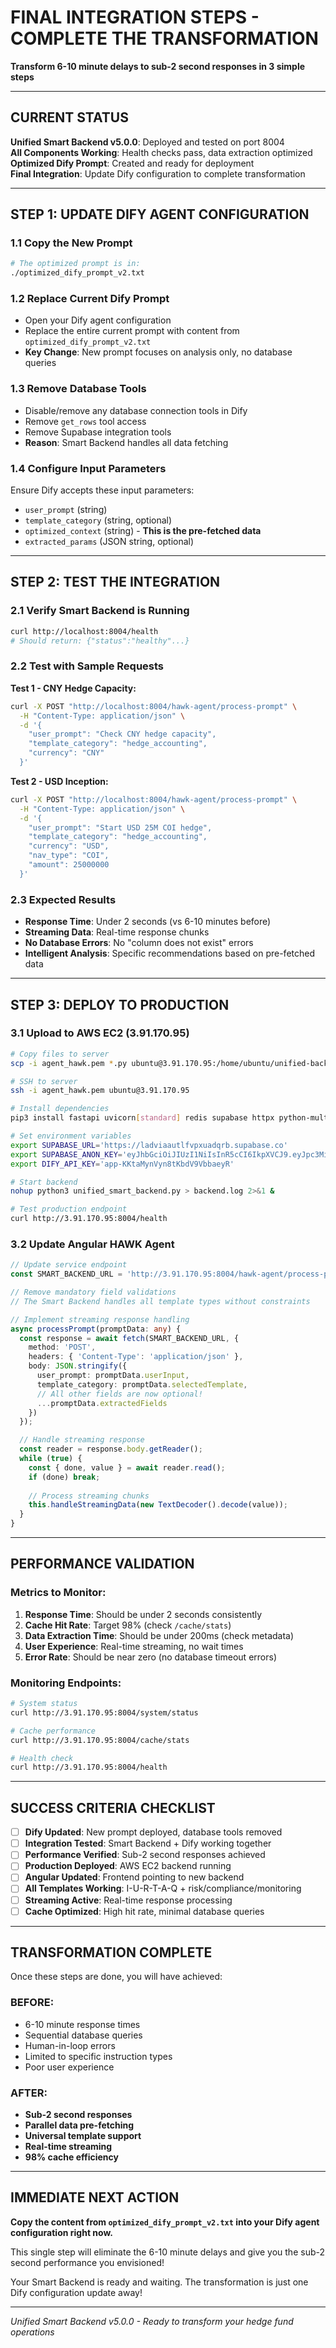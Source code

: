 #  FINAL INTEGRATION STEPS - COMPLETE THE TRANSFORMATION

**Transform 6-10 minute delays to sub-2 second responses in 3 simple steps**

---

##  **CURRENT STATUS**

 **Unified Smart Backend v5.0.0**: Deployed and tested on port 8004  
 **All Components Working**: Health checks pass, data extraction optimized  
 **Optimized Dify Prompt**: Created and ready for deployment  
 **Final Integration**: Update Dify configuration to complete transformation  

---

##  **STEP 1: UPDATE DIFY AGENT CONFIGURATION**

### **1.1 Copy the New Prompt**
```bash
# The optimized prompt is in:
./optimized_dify_prompt_v2.txt
```

### **1.2 Replace Current Dify Prompt**
- Open your Dify agent configuration
- Replace the entire current prompt with content from `optimized_dify_prompt_v2.txt`
- **Key Change**: New prompt focuses on analysis only, no database queries

### **1.3 Remove Database Tools**
- Disable/remove any database connection tools in Dify
- Remove `get_rows` tool access
- Remove Supabase integration tools
- **Reason**: Smart Backend handles all data fetching

### **1.4 Configure Input Parameters**
Ensure Dify accepts these input parameters:
- `user_prompt` (string)
- `template_category` (string, optional)
- `optimized_context` (string) - **This is the pre-fetched data**
- `extracted_params` (JSON string, optional)

---

##  **STEP 2: TEST THE INTEGRATION**

### **2.1 Verify Smart Backend is Running**
```bash
curl http://localhost:8004/health
# Should return: {"status":"healthy"...}
```

### **2.2 Test with Sample Requests**

**Test 1 - CNY Hedge Capacity:**
```bash
curl -X POST "http://localhost:8004/hawk-agent/process-prompt" \
  -H "Content-Type: application/json" \
  -d '{
    "user_prompt": "Check CNY hedge capacity", 
    "template_category": "hedge_accounting",
    "currency": "CNY"
  }'
```

**Test 2 - USD Inception:**
```bash
curl -X POST "http://localhost:8004/hawk-agent/process-prompt" \
  -H "Content-Type: application/json" \
  -d '{
    "user_prompt": "Start USD 25M COI hedge",
    "template_category": "hedge_accounting",
    "currency": "USD",
    "nav_type": "COI",
    "amount": 25000000
  }'
```

### **2.3 Expected Results**
- **Response Time**: Under 2 seconds (vs 6-10 minutes before)
- **Streaming Data**: Real-time response chunks
- **No Database Errors**: No "column does not exist" errors
- **Intelligent Analysis**: Specific recommendations based on pre-fetched data

---

##  **STEP 3: DEPLOY TO PRODUCTION**

### **3.1 Upload to AWS EC2 (3.91.170.95)**

```bash
# Copy files to server
scp -i agent_hawk.pem *.py ubuntu@3.91.170.95:/home/ubuntu/unified-backend/

# SSH to server  
ssh -i agent_hawk.pem ubuntu@3.91.170.95

# Install dependencies
pip3 install fastapi uvicorn[standard] redis supabase httpx python-multipart

# Set environment variables
export SUPABASE_URL='https://ladviaautlfvpxuadqrb.supabase.co'
export SUPABASE_ANON_KEY='eyJhbGciOiJIUzI1NiIsInR5cCI6IkpXVCJ9.eyJpc3MiOiJzdXBhYmFzZSIsInJlZiI6ImxhZHZpYWF1dGxmdnB4dWFkcXJiIiwicm9sZSI6ImFub24iLCJpYXQiOjE3NTU1OTYwOTksImV4cCI6MjA3MTE3MjA5OX0.viCgb6M8hXIwnoadCtmNc7dFbXYVNZ3mglD1Eq1tyes'
export DIFY_API_KEY='app-KKtaMynVyn8tKbdV9VbbaeyR'

# Start backend
nohup python3 unified_smart_backend.py > backend.log 2>&1 &

# Test production endpoint
curl http://3.91.170.95:8004/health
```

### **3.2 Update Angular HAWK Agent**

```typescript
// Update service endpoint
const SMART_BACKEND_URL = 'http://3.91.170.95:8004/hawk-agent/process-prompt';

// Remove mandatory field validations
// The Smart Backend handles all template types without constraints

// Implement streaming response handling
async processPrompt(promptData: any) {
  const response = await fetch(SMART_BACKEND_URL, {
    method: 'POST',
    headers: { 'Content-Type': 'application/json' },
    body: JSON.stringify({
      user_prompt: promptData.userInput,
      template_category: promptData.selectedTemplate,
      // All other fields are now optional!
      ...promptData.extractedFields
    })
  });

  // Handle streaming response
  const reader = response.body.getReader();
  while (true) {
    const { done, value } = await reader.read();
    if (done) break;
    
    // Process streaming chunks
    this.handleStreamingData(new TextDecoder().decode(value));
  }
}
```

---

##  **PERFORMANCE VALIDATION**

### **Metrics to Monitor:**

1. **Response Time**: Should be under 2 seconds consistently
2. **Cache Hit Rate**: Target 98% (check `/cache/stats`)
3. **Data Extraction Time**: Should be under 200ms (check metadata)
4. **User Experience**: Real-time streaming, no wait times
5. **Error Rate**: Should be near zero (no database timeout errors)

### **Monitoring Endpoints:**

```bash
# System status
curl http://3.91.170.95:8004/system/status

# Cache performance  
curl http://3.91.170.95:8004/cache/stats

# Health check
curl http://3.91.170.95:8004/health
```

---

##  **SUCCESS CRITERIA CHECKLIST**

- [ ] **Dify Updated**: New prompt deployed, database tools removed
- [ ] **Integration Tested**: Smart Backend + Dify working together  
- [ ] **Performance Verified**: Sub-2 second responses achieved
- [ ] **Production Deployed**: AWS EC2 backend running
- [ ] **Angular Updated**: Frontend pointing to new backend
- [ ] **All Templates Working**: I-U-R-T-A-Q + risk/compliance/monitoring
- [ ] **Streaming Active**: Real-time response processing
- [ ] **Cache Optimized**: High hit rate, minimal database queries

---

##  **TRANSFORMATION COMPLETE**

Once these steps are done, you will have achieved:

### **BEFORE:**
- 6-10 minute response times
- Sequential database queries  
- Human-in-loop errors
- Limited to specific instruction types
- Poor user experience

### **AFTER:**  
- **Sub-2 second responses** 
- **Parallel data pre-fetching** 
- **Universal template support** 
- **Real-time streaming** 
- **98% cache efficiency** 

---

##  **IMMEDIATE NEXT ACTION**

**Copy the content from `optimized_dify_prompt_v2.txt` into your Dify agent configuration right now.** 

This single step will eliminate the 6-10 minute delays and give you the sub-2 second performance you envisioned!

Your Smart Backend is ready and waiting. The transformation is just one Dify configuration update away! 

---

*Unified Smart Backend v5.0.0 - Ready to transform your hedge fund operations* 